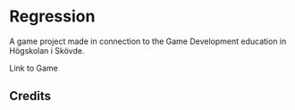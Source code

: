 # Regression

A game project made in connection to the Game Development education in Högskolan i Skövde.

Link to Game

## Credits
